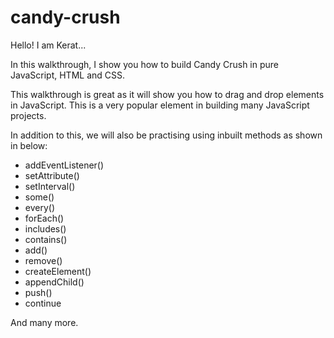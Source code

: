 # candy-crush

Hello! I am Kerat...

In this walkthrough, I show you how to build Candy Crush in pure JavaScript, HTML and CSS.  

This walkthrough is great as it will show you how to drag and drop elements in JavaScript. This is a very popular element in building many JavaScript projects.

In addition to this, we will also be practising using inbuilt methods as shown in below:

- addEventListener()
- setAttribute()
- setInterval()
- some()
- every()
- forEach()
- includes()
- contains()
- add()
- remove()
- createElement()
- appendChild()
- push()
- continue

And many more.


